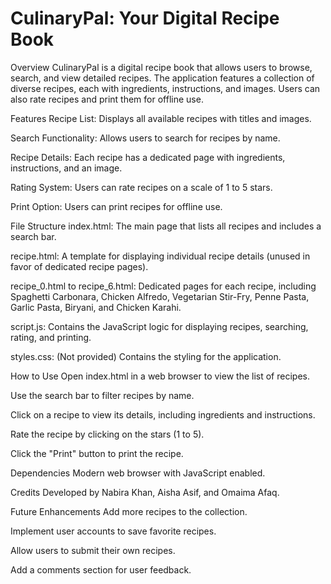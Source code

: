 # CulinaryPal: Your Digital Recipe Book
Overview
CulinaryPal is a digital recipe book that allows users to browse, search, and view detailed recipes. The application features a collection of diverse recipes, each with ingredients, instructions, and images. Users can also rate recipes and print them for offline use.

Features
Recipe List: Displays all available recipes with titles and images.

Search Functionality: Allows users to search for recipes by name.

Recipe Details: Each recipe has a dedicated page with ingredients, instructions, and an image.

Rating System: Users can rate recipes on a scale of 1 to 5 stars.

Print Option: Users can print recipes for offline use.

File Structure
index.html: The main page that lists all recipes and includes a search bar.

recipe.html: A template for displaying individual recipe details (unused in favor of dedicated recipe pages).

recipe_0.html to recipe_6.html: Dedicated pages for each recipe, including Spaghetti Carbonara, Chicken Alfredo, Vegetarian Stir-Fry, Penne Pasta, Garlic Pasta, Biryani, and Chicken Karahi.

script.js: Contains the JavaScript logic for displaying recipes, searching, rating, and printing.

styles.css: (Not provided) Contains the styling for the application.

How to Use
Open index.html in a web browser to view the list of recipes.

Use the search bar to filter recipes by name.

Click on a recipe to view its details, including ingredients and instructions.

Rate the recipe by clicking on the stars (1 to 5).

Click the "Print" button to print the recipe.

Dependencies
Modern web browser with JavaScript enabled.

Credits
Developed by Nabira Khan, Aisha Asif, and Omaima Afaq.

Future Enhancements
Add more recipes to the collection.

Implement user accounts to save favorite recipes.

Allow users to submit their own recipes.

Add a comments section for user feedback.
